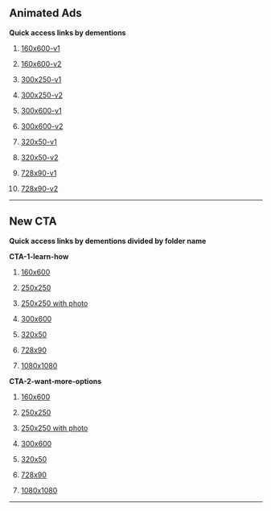 ## Animated Ads

**Quick access links by dementions**
1. [160x600-v1](https://mediaonena.github.io/holstonconnect/Animated-Ads/160x600-v1/160x600-v1.html)
2. [160x600-v2](https://mediaonena.github.io/holstonconnect/Animated-Ads/160x600-v2/160x600-v2.html)

3. [300x250-v1](https://mediaonena.github.io/holstonconnect/Animated-Ads/300x250-v1/300x250-v1.html)
4. [300x250-v2](https://mediaonena.github.io/holstonconnect/Animated-Ads/300x250-v2/300x250-v2.html)

5. [300x600-v1](https://mediaonena.github.io/holstonconnect/Animated-Ads/300x600-v1/300x600-v1.html)
6. [300x600-v2](https://mediaonena.github.io/holstonconnect/Animated-Ads/300x600-v2/300x600-v2.html)

7. [320x50-v1](https://mediaonena.github.io/holstonconnect/Animated-Ads/320x50-v1/320x50-v1.html)
8. [320x50-v2](https://mediaonena.github.io/holstonconnect/Animated-Ads/320x50-v2/320x50-v2.html)

9.  [728x90-v1](https://mediaonena.github.io/holstonconnect/Animated-Ads/728x90-v1/728x90-v1.html)
10. [728x90-v2](https://mediaonena.github.io/holstonconnect/Animated-Ads/728x90-v2/728x90-v2.html)
---
## New CTA

**Quick access links by dementions divided by folder name**

**CTA-1-learn-how**
1. [160x600](https://mediaonena.github.io/holstonconnect/CTA-1-learn-how/HTML%20160x600/TriAd-CTA1-160x600.html)

2. [250x250](https://mediaonena.github.io/holstonconnect/CTA-1-learn-how/HTML%20250x250/TriAd-250x250.html)

3. [250x250 with photo](https://mediaonena.github.io/holstonconnect/CTA-1-learn-how/HTML%20250x250%20with%20Photo/TriAd-250x250-withPhoto.html)

4. [300x600](https://mediaonena.github.io/holstonconnect/CTA-1-learn-how/HTML%20300x600/TriAd-300x600.html)

5. [320x50](https://mediaonena.github.io/holstonconnect/CTA-1-learn-how/HTML%20320x50/TriAd-320x50.html)

6. [728x90](https://mediaonena.github.io/holstonconnect/CTA-1-learn-how/HTML%20728x90/TriAd-728x90.html)

7. [1080x1080](https://mediaonena.github.io/holstonconnect/CTA-1-learn-how/HTML%201080x1080/TriAd-1080x1080.html)

**CTA-2-want-more-options**
1. [160x600](https://mediaonena.github.io/holstonconnect/CTA-2-want-more-options/)

2. [250x250](https://mediaonena.github.io/holstonconnect/CTA-2-want-more-options/)

3. [250x250 with photo](https://mediaonena.github.io/holstonconnect/CTA-2-want-more-options/)

4. [300x600](https://mediaonena.github.io/holstonconnect/CTA-2-want-more-options/)

5. [320x50](https://mediaonena.github.io/holstonconnect/CTA-2-want-more-options/)

6. [728x90](https://mediaonena.github.io/holstonconnect/CTA-2-want-more-options/)

7. [1080x1080](https://mediaonena.github.io/holstonconnect/CTA-2-want-more-options/)

---
